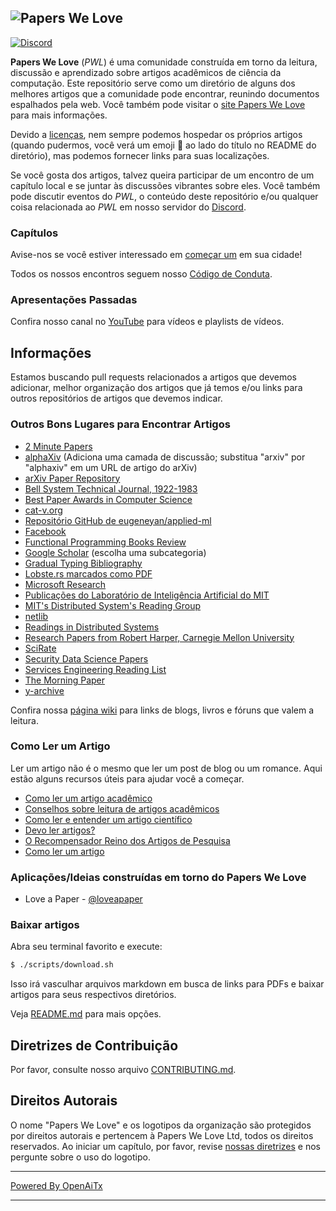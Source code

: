## ![Papers We Love](http://paperswelove.org/images/logo-top.svg)

 [![Discord](https://img.shields.io/static/v1?label=Discord&message=join%20us!&color=mediumslateblue)](https://discord.gg/Tu2VynkRWV)

**Papers We Love** (*PWL*) é uma comunidade construída em torno da leitura, discussão e aprendizado sobre artigos acadêmicos de ciência da computação. Este repositório serve como um diretório de alguns dos melhores artigos que a comunidade pode encontrar, reunindo documentos espalhados pela web. Você também pode visitar o [site Papers We Love](http://paperswelove.org/) para mais informações.

Devido a [licenças](https://github.com/papers-we-love/papers-we-love/blob/master/.github/CONTRIBUTING.md#respect-content-licenses), nem sempre podemos hospedar os próprios artigos (quando pudermos, você verá um emoji :scroll: ao lado do título no README do diretório), mas podemos fornecer links para suas localizações.

Se você gosta dos artigos, talvez queira participar de um encontro de um capítulo local e se juntar às discussões vibrantes sobre eles. Você também pode discutir eventos do *PWL*, o conteúdo deste repositório e/ou qualquer coisa relacionada ao *PWL* em nosso servidor do [Discord](https://discord.gg/Tu2VynkRWV).

### Capítulos

Avise-nos se você estiver interessado em [começar um](https://github.com/papers-we-love/organizers) em sua cidade!

Todos os nossos encontros seguem nosso [Código de Conduta](CODE_OF_CONDUCT.md).

### Apresentações Passadas

Confira nosso canal no [YouTube](https://www.youtube.com/user/PapersWeLove) para vídeos e playlists de vídeos.

## Informações

Estamos buscando pull requests relacionados a artigos que devemos adicionar, melhor organização dos artigos que já temos e/ou links para outros repositórios de artigos que devemos indicar.

### Outros Bons Lugares para Encontrar Artigos

* [2 Minute Papers](https://www.youtube.com/user/keeroyz)
* [alphaXiv](https://www.alphaxiv.org/) (Adiciona uma camada de discussão; substitua "arxiv" por "alphaxiv" em um URL de artigo do arXiv)
* [arXiv Paper Repository](http://arxiv.org/)
* [Bell System Technical Journal, 1922-1983](https://www.bell-labs.com/our-research/technical-journal/)
* [Best Paper Awards in Computer Science](http://jeffhuang.com/best_paper_awards.html)
* [cat-v.org](http://doc.cat-v.org/)
* [Repositório GitHub de eugeneyan/applied-ml](https://github.com/eugeneyan/applied-ml)
* [Facebook](https://research.facebook.com/publications/)
* [Functional Programming Books Review](http://alexott.net/en/fp/books/)
* [Google Scholar](http://scholar.google.com/citations?view_op=top_venues&hl=en&vq=eng) (escolha uma subcategoria)
* [Gradual Typing Bibliography](http://samth.github.io/gradual-typing-bib/)
* [Lobste.rs marcados como PDF](https://lobste.rs/t/pdf)
* [Microsoft Research](https://www.microsoft.com/en-us/research/publications/)
* [Publicações do Laboratório de Inteligência Artificial do MIT](http://dspace.mit.edu/handle/1721.1/39813)
* [MIT's Distributed System's Reading Group](http://dsrg.pdos.csail.mit.edu/)
* [netlib](http://www.netlib.org/)
* [Readings in Distributed Systems](http://christophermeiklejohn.com/distributed/systems/2013/07/12/readings-in-distributed-systems.html)
* [Research Papers from Robert Harper, Carnegie Mellon University](https://www.cs.cmu.edu/~rwh/papers/index.html)
* [SciRate](https://scirate.com/)
* [Security Data Science Papers](http://www.covert.io/the-definitive-security-datascience-and-machinelearning-guide/)
* [Services Engineering Reading List](https://github.com/mmcgrana/services-engineering)
* [The Morning Paper](http://blog.acolyer.org/)
* [y-archive](http://yarchive.net/comp/index.html)

Confira nossa [página wiki](https://github.com/papers-we-love/papers-we-love/wiki/Other-Good-Sources-of-Reading-Material) para links de blogs, livros e fóruns que valem a leitura.

### Como Ler um Artigo

Ler um artigo não é o mesmo que ler um post de blog ou um romance. Aqui estão alguns recursos úteis para ajudar você a começar.

* [Como ler um artigo acadêmico](http://organizationsandmarkets.com/2010/08/31/how-to-read-an-academic-article/)
* [Conselhos sobre leitura de artigos acadêmicos](https://userpages.umbc.edu/~akmassey/posts/2012-02-15-advice-on-reading-academic-papers.html)
* [Como ler e entender um artigo científico](http://violentmetaphors.com/2013/08/25/how-to-read-and-understand-a-scientific-paper-2/)
* [Devo ler artigos?](http://michaelrbernste.in/2014/10/21/should-i-read-papers.html)
* [O Recompensador Reino dos Artigos de Pesquisa](https://www.youtube.com/watch?v=8eRx5Wo3xYA)
* [Como ler um artigo](http://ccr.sigcomm.org/online/files/p83-keshavA.pdf)

### Aplicações/Ideias construídas em torno do Papers We Love

* Love a Paper - [@loveapaper](https://twitter.com/loveapaper)

### Baixar artigos

Abra seu terminal favorito e execute:

```bash
$ ./scripts/download.sh
```

Isso irá vasculhar arquivos markdown em busca de links para PDFs e baixar artigos para seus respectivos diretórios.

Veja [README.md](./scripts/README.md) para mais opções.

## Diretrizes de Contribuição

Por favor, consulte nosso arquivo [CONTRIBUTING.md](https://github.com/papers-we-love/papers-we-love/blob/master/.github/CONTRIBUTING.md).

## Direitos Autorais

O nome "Papers We Love" e os logotipos da organização são protegidos por direitos autorais e pertencem à Papers We Love Ltd, todos os direitos reservados. Ao iniciar um capítulo, por favor, revise [nossas diretrizes](https://github.com/papers-we-love/papers-we-love/wiki/Creating-a-PWL-chapter) e nos pergunte sobre o uso do logotipo.

---

[Powered By OpenAiTx](https://github.com/OpenAiTx/OpenAiTx)

---
